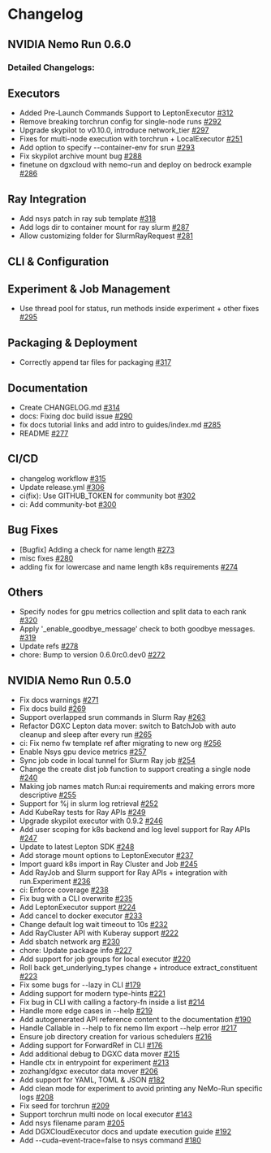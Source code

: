 # Changelog

<!-- Next changelog -->
## NVIDIA Nemo Run 0.6.0

### Detailed Changelogs:

## Executors

- Added Pre-Launch Commands Support to LeptonExecutor [#312](https://github.com/NVIDIA-NeMo/Run/pull/312)
- Remove breaking torchrun config for single-node runs [#292](https://github.com/NVIDIA-NeMo/Run/pull/292)
- Upgrade skypilot to v0.10.0, introduce network_tier [#297](https://github.com/NVIDIA-NeMo/Run/pull/297)
- Fixes for multi-node execution with torchrun + LocalExecutor [#251](https://github.com/NVIDIA-NeMo/Run/pull/251)
- Add option to specify --container-env for srun [#293](https://github.com/NVIDIA-NeMo/Run/pull/293)
- Fix skypilot archive mount bug [#288](https://github.com/NVIDIA-NeMo/Run/pull/288)
- finetune on dgxcloud with nemo-run and deploy on bedrock example [#286](https://github.com/NVIDIA-NeMo/Run/pull/286)

## Ray Integration

- Add nsys patch in ray sub template [#318](https://github.com/NVIDIA-NeMo/Run/pull/318)
- Add logs dir to container mount for ray slurm [#287](https://github.com/NVIDIA-NeMo/Run/pull/287)
- Allow customizing folder for SlurmRayRequest [#281](https://github.com/NVIDIA-NeMo/Run/pull/281)

## CLI & Configuration

## Experiment & Job Management

- Use thread pool for status, run methods inside experiment + other fixes [#295](https://github.com/NVIDIA-NeMo/Run/pull/295)

## Packaging & Deployment

- Correctly append tar files for packaging [#317](https://github.com/NVIDIA-NeMo/Run/pull/317)

## Documentation

- Create CHANGELOG.md [#314](https://github.com/NVIDIA-NeMo/Run/pull/314)
- docs: Fixing doc build issue [#290](https://github.com/NVIDIA-NeMo/Run/pull/290)
- fix docs tutorial links and add intro to guides/index.md [#285](https://github.com/NVIDIA-NeMo/Run/pull/285)
- README [#277](https://github.com/NVIDIA-NeMo/Run/pull/277)

## CI/CD

- changelog workflow [#315](https://github.com/NVIDIA-NeMo/Run/pull/315)
- Update release.yml [#306](https://github.com/NVIDIA-NeMo/Run/pull/306)
- ci(fix): Use GITHUB_TOKEN for community bot [#302](https://github.com/NVIDIA-NeMo/Run/pull/302)
- ci: Add community-bot [#300](https://github.com/NVIDIA-NeMo/Run/pull/300)

## Bug Fixes

- [Bugfix] Adding a check for name length [#273](https://github.com/NVIDIA-NeMo/Run/pull/273)
- misc fixes [#280](https://github.com/NVIDIA-NeMo/Run/pull/280)
- adding fix for lowercase and name length k8s requirements [#274](https://github.com/NVIDIA-NeMo/Run/pull/274)

## Others

- Specify nodes for gpu metrics collection and split data to each rank [#320](https://github.com/NVIDIA-NeMo/Run/pull/320)
- Apply '_enable_goodbye_message' check to both goodbye messages. [#319](https://github.com/NVIDIA-NeMo/Run/pull/319)
- Update refs [#278](https://github.com/NVIDIA-NeMo/Run/pull/278)
- chore: Bump to version 0.6.0rc0.dev0 [#272](https://github.com/NVIDIA-NeMo/Run/pull/272)

## NVIDIA Nemo Run 0.5.0


- Fix docs warnings [#271](https://github.com/NVIDIA-NeMo/Run/pull/271)
- Fix docs build [#269](https://github.com/NVIDIA-NeMo/Run/pull/269)
- Support overlapped srun commands in Slurm Ray [#263](https://github.com/NVIDIA-NeMo/Run/pull/263)
- Refactor DGXC Lepton data mover: switch to BatchJob with auto cleanup and sleep after every run [#265](https://github.com/NVIDIA-NeMo/Run/pull/265)
- ci: Fix nemo fw template ref after migrating to new org [#256](https://github.com/NVIDIA-NeMo/Run/pull/256)
- Enable Nsys gpu device metrics [#257](https://github.com/NVIDIA-NeMo/Run/pull/257)
- Sync job code in local tunnel for Slurm Ray job [#254](https://github.com/NVIDIA-NeMo/Run/pull/254)
- Change the create dist job function to support creating a single node [#240](https://github.com/NVIDIA-NeMo/Run/pull/240)
- Making job names match Run:ai requirements and making errors more descriptive [#255](https://github.com/NVIDIA-NeMo/Run/pull/255)
- Support for %j in slurm log retrieval [#252](https://github.com/NVIDIA-NeMo/Run/pull/252)
- Add KubeRay tests for Ray APIs [#249](https://github.com/NVIDIA-NeMo/Run/pull/249)
- Upgrade skypilot executor with 0.9.2 [#246](https://github.com/NVIDIA-NeMo/Run/pull/246)  
- Add user scoping for k8s backend and log level support for Ray APIs [#247](https://github.com/NVIDIA-NeMo/Run/pull/247)
- Update to latest Lepton SDK [#248](https://github.com/NVIDIA-NeMo/Run/pull/248)
- Add storage mount options to LeptonExecutor [#237](https://github.com/NVIDIA-NeMo/Run/pull/237)
- Import guard k8s import in Ray Cluster and Job [#245](https://github.com/NVIDIA-NeMo/Run/pull/245)
- Add RayJob and Slurm support for Ray APIs + integration with run.Experiment [#236](https://github.com/NVIDIA-NeMo/Run/pull/236)
- ci: Enforce coverage [#238](https://github.com/NVIDIA-NeMo/Run/pull/238)
- Fix bug with a CLI overwrite [#235](https://github.com/NVIDIA-NeMo/Run/pull/235)
- Add LeptonExecutor support [#224](https://github.com/NVIDIA-NeMo/Run/pull/224)
- Add cancel to docker executor [#233](https://github.com/NVIDIA-NeMo/Run/pull/233)
- Change default log wait timeout to 10s [#232](https://github.com/NVIDIA-NeMo/Run/pull/232)
- Add RayCluster API with Kuberay support [#222](https://github.com/NVIDIA-NeMo/Run/pull/222)
- Add sbatch network arg [#230](https://github.com/NVIDIA-NeMo/Run/pull/230)
- chore: Update package info [#227](https://github.com/NVIDIA-NeMo/Run/pull/227)
- Add support for job groups for local executor [#220](https://github.com/NVIDIA-NeMo/Run/pull/220)
- Roll back get_underlying_types change + introduce extract_constituent [#223](https://github.com/NVIDIA-NeMo/Run/pull/223)
- Fix some bugs for --lazy in CLI [#179](https://github.com/NVIDIA-NeMo/Run/pull/179)
- Adding support for modern type-hints [#221](https://github.com/NVIDIA-NeMo/Run/pull/221)
- Fix bug in CLI with calling a factory-fn inside a list [#214](https://github.com/NVIDIA-NeMo/Run/pull/214)
- Handle more edge cases in --help [#219](https://github.com/NVIDIA-NeMo/Run/pull/219)
- Add autogenerated API reference content to the documentation [#190](https://github.com/NVIDIA-NeMo/Run/pull/190)
- Handle Callable in --help to fix nemo llm export --help error [#217](https://github.com/NVIDIA-NeMo/Run/pull/217)
- Ensure job directory creation for various schedulers [#216](https://github.com/NVIDIA-NeMo/Run/pull/216)
- Adding support for ForwardRef in CLI [#176](https://github.com/NVIDIA-NeMo/Run/pull/176)
- Add additional debug to DGXC data mover [#215](https://github.com/NVIDIA-NeMo/Run/pull/215)
- Handle ctx in entrypoint for experiment [#213](https://github.com/NVIDIA-NeMo/Run/pull/213)
- zozhang/dgxc executor data mover [#206](https://github.com/NVIDIA-NeMo/Run/pull/206)
- Add support for YAML, TOML & JSON [#182](https://github.com/NVIDIA-NeMo/Run/pull/182)
- Add clean mode for experiment to avoid printing any NeMo-Run specific logs [#208](https://github.com/NVIDIA-NeMo/Run/pull/208)
- Fix seed for torchrun [#209](https://github.com/NVIDIA-NeMo/Run/pull/209)
- Support torchrun multi node on local executor [#143](https://github.com/NVIDIA-NeMo/Run/pull/143)
- Add nsys filename param [#205](https://github.com/NVIDIA-NeMo/Run/pull/205)
- Add DGXCloudExecutor docs and update execution guide [#192](https://github.com/NVIDIA-NeMo/Run/pull/192)
- Add --cuda-event-trace=false to nsys command [#180](https://github.com/NVIDIA-NeMo/Run/pull/180)


